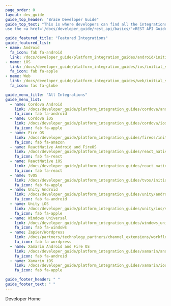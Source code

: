 ```yaml
---
page_order: 0
layout: dev_guide
guide_top_header: "Braze Developer Guide"
guide_top_text: "This is where developers can find all the integrations available with Braze. You can also
use the <a href='/docs/developer_guide/rest_api/basics/'>REST API Guide</a>."

guide_featured_title: "Featured Integrations"
guide_featured_list:
- name: Android
  fa_icon: fab fa-android
  link: /docs/developer_guide/platform_integration_guides/android/initial_sdk_setup/android_sdk_integration/
- name: iOS
  link: /docs/developer_guide/platform_integration_guides/ios/initial_sdk_setup/initial_sdk_setup/
  fa_icon: fab fa-apple
- name: Web
  link: /docs/developer_guide/platform_integration_guides/web/initial_sdk_setup/
  fa_icon: fas fa-globe

guide_menu_title: "All Integrations"
guide_menu_list:
  - name: Cordova Android
    link: /docs/developer_guide/platform_integration_guides/cordova/android_and_fireos/initial_sdk_setup/
    fa_icon: fab fa-android
  - name: Cordova iOS
    link: /docs/developer_guide/platform_integration_guides/cordova/ios/initial_sdk_setup/
    fa_icon: fab fa-apple
  - name: Fire OS
    link: /docs/developer_guide/platform_integration_guides/fireos/initial_sdk_setup/
    fa_icon: fab fa-amazon
  - name: ReactNative Android and FireOS
    link: /docs/developer_guide/platform_integration_guides/react_native/android_and_fireos/initial_sdk_setup/
    fa_icon: fab fa-react
  - name: ReactNative iOS
    link: /docs/developer_guide/platform_integration_guides/react_native/ios/sdk_integration/
    fa_icon: fab fa-react
  - name: tvOS
    link: /docs/developer_guide/platform_integration_guides/tvos/initial_sdk_setup/
    fa_icon: fab fa-apple  
  - name: Unity Android
    link: /docs/developer_guide/platform_integration_guides/unity/android/sdk_integration/
    fa_icon: fab fa-android  
  - name: Unity iOS
    link: /docs/developer_guide/platform_integration_guides/unity/ios/sdk_integration/
    fa_icon: fab fa-apple  
  - name: Windows Universal
    link: /docs/developer_guide/platform_integration_guides/windows_universal/initial_sdk_setup/
    fa_icon: fab fa-windows
  - name: Zapier/Wordpress
    link: /docs/partners/technology_partners/channel_extensions/workflow_automation/zapier_integration/
    fa_icon: fab fa-wordpress
  - name: Xamarin Android and Fire OS
    link: /docs/developer_guide/platform_integration_guides/xamarin/android_and_fireos/initial_sdk_setup/
    fa_icon: fab fa-android
  - name: Xamarin iOS
    link: /docs/developer_guide/platform_integration_guides/xamarin/ios/sdk_integration/
    fa_icon: fab fa-apple

guide_footer_header: " "
guide_footer_text: " "
---
```


Developer Home
